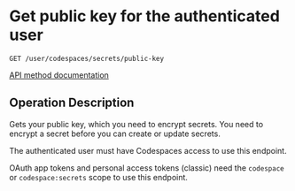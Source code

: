 # Get public key for the authenticated user

`GET /user/codespaces/secrets/public-key`

[API method documentation](https://docs.github.com/rest/codespaces/secrets#get-public-key-for-the-authenticated-user)


## Operation Description

Gets your public key, which you need to encrypt secrets. You need to encrypt a secret before you can create or update secrets.

The authenticated user must have Codespaces access to use this endpoint.

OAuth app tokens and personal access tokens (classic) need the `codespace` or `codespace:secrets` scope to use this endpoint.
